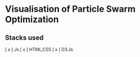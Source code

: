  
Visualisation of Particle Swarm Optimization
============

## Stacks used
[ x ] Js
[ x ] HTML,CSS
[ x ] D3.Js
